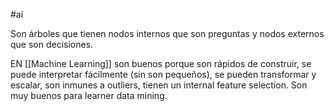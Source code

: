 #ai 

Son árboles que tienen nodos internos que son preguntas y nodos externos que son decisiones.

EN [[Machine Learning]] son buenos porque son rápidos de construir, se puede interpretar fácilmente (sin son pequeños), se pueden transformar y escalar, son inmunes a outliers, tienen un internal feature selection. Son muy buenos para learner data mining. 